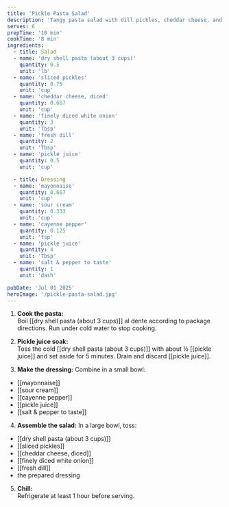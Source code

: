 ```yaml
---
title: 'Pickle Pasta Salad'
description: 'Tangy pasta salad with dill pickles, cheddar cheese, and a creamy pickle-juice dressing'
serves: 6
prepTime: '10 min'
cookTime: '8 min'
ingredients:
  - title: Salad
  - name: 'dry shell pasta (about 3 cups)'
    quantity: 0.5
    unit: 'lb'
  - name: 'sliced pickles'
    quantity: 0.75
    unit: 'cup'
  - name: 'cheddar cheese, diced'
    quantity: 0.667
    unit: 'cup'
  - name: 'finely diced white onion'
    quantity: 3
    unit: 'Tbsp'
  - name: 'fresh dill'
    quantity: 2
    unit: 'Tbsp'
  - name: 'pickle juice'
    quantity: 0.5
    unit: 'cup'

  - title: Dressing
  - name: 'mayonnaise'
    quantity: 0.667
    unit: 'cup'
  - name: 'sour cream'
    quantity: 0.333
    unit: 'cup'
  - name: 'cayenne pepper'
    quantity: 0.125
    unit: 'tsp'
  - name: 'pickle juice'
    quantity: 4
    unit: 'Tbsp'
  - name: 'salt & pepper to taste'
    quantity: 1
    unit: 'dash'

pubDate: 'Jul 01 2025'
heroImage: '/pickle-pasta-salad.jpg'
---
```


1. **Cook the pasta:**  
   Boil [[dry shell pasta (about 3 cups)]] al dente according to package directions. Run under cold water to stop cooking.

2. **Pickle juice soak:**  
   Toss the cold [[dry shell pasta (about 3 cups)]] with about ½ [[pickle juice]] and set aside for 5 minutes. Drain and discard [[pickle juice]].

3. **Make the dressing:** Combine in a small bowl:

- [[mayonnaise]]
- [[sour cream]]
- [[cayenne pepper]]
- [[pickle juice]]
- [[salt & pepper to taste]]

4. **Assemble the salad:** In a large bowl, toss:

- [[dry shell pasta (about 3 cups)]]
- [[sliced pickles]]
- [[cheddar cheese, diced]]
- [[finely diced white onion]]
- [[fresh dill]]
- the prepared dressing

5. **Chill:**  
   Refrigerate at least 1 hour before serving.
